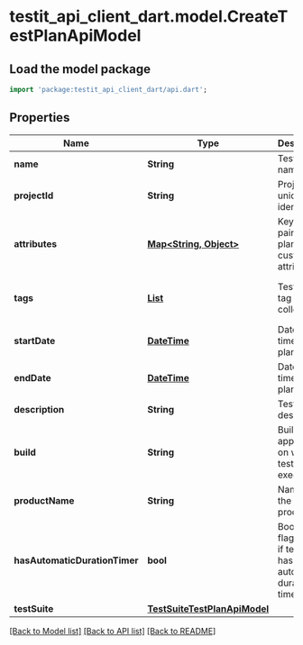 # testit_api_client_dart.model.CreateTestPlanApiModel

## Load the model package
```dart
import 'package:testit_api_client_dart/api.dart';
```

## Properties
Name | Type | Description | Notes
------------ | ------------- | ------------- | -------------
**name** | **String** | Test plan name | 
**projectId** | **String** | Project unique identifier | 
**attributes** | [**Map<String, Object>**](Object.md) | Key value pair of test plan custom attributes | [default to const {}]
**tags** | [**List<TagPostModel>**](TagPostModel.md) | Test plan tag names collection | [optional] [default to const []]
**startDate** | [**DateTime**](DateTime.md) | Date and time of test plan start | [optional] 
**endDate** | [**DateTime**](DateTime.md) | Date and time of test plan end | [optional] 
**description** | **String** | Test plan description | [optional] 
**build** | **String** | Build of the application on which test plan is executed | [optional] 
**productName** | **String** | Name of the testing product | [optional] 
**hasAutomaticDurationTimer** | **bool** | Boolean flag defines if test plan has automatic duration timer | [optional] 
**testSuite** | [**TestSuiteTestPlanApiModel**](TestSuiteTestPlanApiModel.md) |  | [optional] 

[[Back to Model list]](../README.md#documentation-for-models) [[Back to API list]](../README.md#documentation-for-api-endpoints) [[Back to README]](../README.md)


